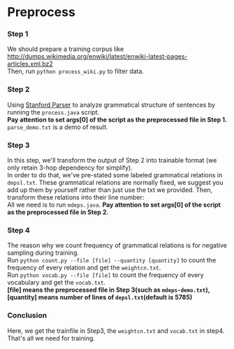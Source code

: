 # Preprocess

### Step 1
We should prepare a training corpus like http://dumps.wikimedia.org/enwiki/latest/enwiki-latest-pages-articles.xml.bz2</br>
Then, run `python process_wiki.py` to filter data.

### Step 2
Using [Stanford Parser](https://nlp.stanford.edu/software/lex-parser.shtml) to analyze grammatical structure of sentences by running the `process.java` script. </br>
**Pay attention to set args[0] of the script as the preprocessed file in Step 1.** </br>
`parse_demo.txt` is a demo of result.</br>

### Step 3
In this step, we'll transform the output of Step 2 into trainable format (we only retain 3-hop dependency for simplify).</br>
In order to do that, we've pre-stated some labeled grammatical relations in `depsl.txt`. These grammatical relations are normally fixed, we suggest you add up them by yourself rather than just use the txt we provided. Then, transform these relations into their line number:</br>
All we need is to run `mdeps.java`. **Pay attention to set args[0] of the script as the preprocessed file in Step 2.**

### Step 4
The reason why we count frequency of grammatical relations is for negative sampling during training.</br>
Run `python count.py --file [file] --quantity [quantity]` to count the frequency of every relation and get the `weightcn.txt`.</br>
Run `python vocab.py --file [file]` to count the frequency of every vocabulary and get the `vocab.txt`.</br>
**[file] means the preprocessed file in Step 3(such as `mdeps-demo.txt`), [quantity] means number of lines of `depsl.txt`(default is 5785)**

### Conclusion
Here, we get the trainfile in Step3, the `weightcn.txt` and `vocab.txt` in step4. That's all we need for training.
